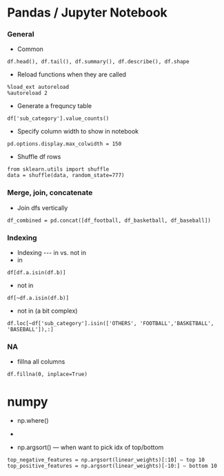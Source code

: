 # Pandas / Jupyter Notebook

### General

- Common
```
df.head(), df.tail(), df.summary(), df.describe(), df.shape
```

- Reload functions when they are called
```
%load_ext autoreload
%autoreload 2
```

- Generate a frequncy table
```
df['sub_category'].value_counts()
```
- Specify column width to show in notebook
```
pd.options.display.max_colwidth = 150
```
- Shuffle df rows
```
from sklearn.utils import shuffle
data = shuffle(data, random_state=777)
```

### Merge, join, concatenate

- Join dfs vertically
```
df_combined = pd.concat([df_football, df_basketball, df_baseball])
```

### Indexing
- Indexing --- in vs. not in
- in
```
df[df.a.isin(df.b)]
```
- not in
```
df[~df.a.isin(df.b)]
```

  - not in (a bit complex)
```
df.loc[~df['sub_category'].isin(['OTHERS', 'FOOTBALL','BASKETBALL', 'BASEBALL']),:]
```

### NA
- fillna all columns
```
df.fillna(0, inplace=True)
```

# numpy

- np.where()

- 

- np.argsort() — when want to pick idx of top/bottom
```
top_negative_features = np.argsort(linear_weights)[:10] — top 10
top_positive_features = np.argsort(linear_weights)[-10:] — bottom 10
```




